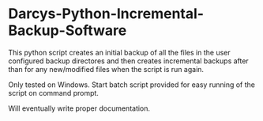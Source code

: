 # Darcys-Python-Incremental-Backup-Software
This python script creates an initial backup of all the files in the user configured backup directores and then creates incremental backups after than for any new/modified files when the script is run again.

Only tested on Windows.
Start batch script provided for easy running of the script on command prompt.

Will eventually write proper documentation.
